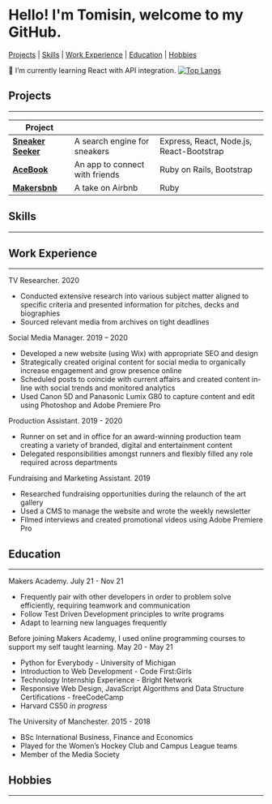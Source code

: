 # Hello! I'm Tomisin, welcome to my GitHub.

[Projects](#Projects) | [Skills](#Skills) | [Work Experience](#Work_Experience) | [Education](#Education) | [Hobbies](#Hobbies)

🌱 I’m currently learning React with API integration.
[![Top Langs](https://github-readme-stats.vercel.app/api/top-langs/?username=tomisinj&layout=compact)](https://github.com/anuraghazra/github-readme-stats)

## Projects
----

| **Project**            |                                       |                                         |
| ---------------------- | ------------------------------------- | ----------------------------------------|
| **[Sneaker Seeker](https://github.com/InfobyAdrienne/Sneaker-Seeker-Demo)**     | A search engine for sneakers          | Express, React, Node.js, React-Bootstrap|
| **[AceBook](https://github.com/Jessocxz98/acebook-anti-social-media-inc)**            | An app to connect with friends        | Ruby on Rails, Bootstrap                |
| **[Makersbnb](https://github.com/rhianeKobar/Makers_bnb)**          | A take on Airbnb                      | Ruby                                     |

## Skills
----


## Work Experience
----

TV Researcher. 2020
- Conducted extensive research into various subject matter aligned to specific criteria and presented information for pitches, decks and biographies
- Sourced relevant media from archives on tight deadlines

Social Media Manager. 2019 – 2020
- Developed a new website (using Wix) with appropriate SEO and design
- Strategically created original content for social media to organically increase engagement and grow presence online
- Scheduled posts to coincide with current affairs and created content in-line with social trends and monitored analytics
- Used Canon 5D and Panasonic Lumix G80 to capture content and edit using Photoshop and Adobe Premiere Pro

Production Assistant. 2019 - 2020
- Runner on set and in office for an award-winning production team creating a variety of branded, digital and entertainment content
- Delegated responsibilities amongst runners and flexibly filled any role required across departments

Fundraising and Marketing Assistant. 2019
- Researched fundraising opportunities during the relaunch of the art gallery
- Used a CMS to manage the website and wrote the weekly newsletter
- Filmed interviews and created promotional videos using Adobe Premiere Pro

## Education
----

Makers Academy. 
July 21 - Nov 21

- Frequently pair with other developers in order to problem solve efficiently, requiring teamwork and communication
- Follow Test Driven Development principles to write programs
- Adapt to learning new languages frequently

Before joining Makers Academy, I used online programming courses to support my self taught learning.
May 20 - May 21

- Python for Everybody - University of Michigan
- Introduction to Web Development - Code First:Girls
- Technology Internship Experience - Bright Network
- Responsive Web Design, JavaScript Algorithms and Data Structure Certifications - freeCodeCamp
- Harvard CS50 _in progress_

The University of Manchester.
2015 - 2018

- BSc International Business, Finance and Economics
- Played for the Women’s Hockey Club and Campus League teams
- Member of the Media Society

## Hobbies
----
